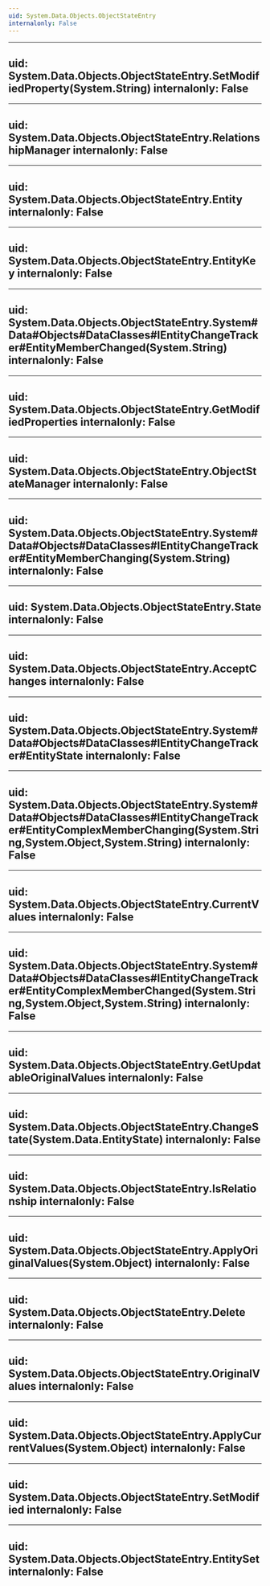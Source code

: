 ```yaml
---
uid: System.Data.Objects.ObjectStateEntry
internalonly: False
---
```


---
uid: System.Data.Objects.ObjectStateEntry.SetModifiedProperty(System.String)
internalonly: False
---

---
uid: System.Data.Objects.ObjectStateEntry.RelationshipManager
internalonly: False
---

---
uid: System.Data.Objects.ObjectStateEntry.Entity
internalonly: False
---

---
uid: System.Data.Objects.ObjectStateEntry.EntityKey
internalonly: False
---

---
uid: System.Data.Objects.ObjectStateEntry.System#Data#Objects#DataClasses#IEntityChangeTracker#EntityMemberChanged(System.String)
internalonly: False
---

---
uid: System.Data.Objects.ObjectStateEntry.GetModifiedProperties
internalonly: False
---

---
uid: System.Data.Objects.ObjectStateEntry.ObjectStateManager
internalonly: False
---

---
uid: System.Data.Objects.ObjectStateEntry.System#Data#Objects#DataClasses#IEntityChangeTracker#EntityMemberChanging(System.String)
internalonly: False
---

---
uid: System.Data.Objects.ObjectStateEntry.State
internalonly: False
---

---
uid: System.Data.Objects.ObjectStateEntry.AcceptChanges
internalonly: False
---

---
uid: System.Data.Objects.ObjectStateEntry.System#Data#Objects#DataClasses#IEntityChangeTracker#EntityState
internalonly: False
---

---
uid: System.Data.Objects.ObjectStateEntry.System#Data#Objects#DataClasses#IEntityChangeTracker#EntityComplexMemberChanging(System.String,System.Object,System.String)
internalonly: False
---

---
uid: System.Data.Objects.ObjectStateEntry.CurrentValues
internalonly: False
---

---
uid: System.Data.Objects.ObjectStateEntry.System#Data#Objects#DataClasses#IEntityChangeTracker#EntityComplexMemberChanged(System.String,System.Object,System.String)
internalonly: False
---

---
uid: System.Data.Objects.ObjectStateEntry.GetUpdatableOriginalValues
internalonly: False
---

---
uid: System.Data.Objects.ObjectStateEntry.ChangeState(System.Data.EntityState)
internalonly: False
---

---
uid: System.Data.Objects.ObjectStateEntry.IsRelationship
internalonly: False
---

---
uid: System.Data.Objects.ObjectStateEntry.ApplyOriginalValues(System.Object)
internalonly: False
---

---
uid: System.Data.Objects.ObjectStateEntry.Delete
internalonly: False
---

---
uid: System.Data.Objects.ObjectStateEntry.OriginalValues
internalonly: False
---

---
uid: System.Data.Objects.ObjectStateEntry.ApplyCurrentValues(System.Object)
internalonly: False
---

---
uid: System.Data.Objects.ObjectStateEntry.SetModified
internalonly: False
---

---
uid: System.Data.Objects.ObjectStateEntry.EntitySet
internalonly: False
---
